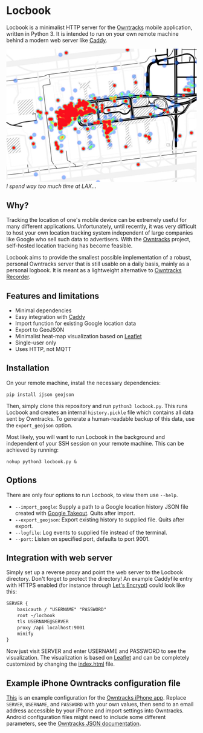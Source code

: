 # Locbook

Locbook is a minimalist HTTP server for the [Owntracks](https://github.com/owntracks) mobile application, written in Python 3. It is intended to run on your own remote machine behind a modern web server like [Caddy](https://github.com/mholt/caddy).

![](images/viz.jpg)
*I spend way too much time at LAX...*

## Why?

Tracking the location of one's mobile device can be extremely useful for many different applications. Unfortunately, until recently, it was very difficult to host your own location tracking system independent of large companies like Google who sell such data to advertisers. With the [Owntracks](https://github.com/owntracks) project, self-hosted location tracking has become feasible.

Locbook aims to provide the smallest possible implementation of a robust, personal Owntracks server that is still usable on a daily basis, mainly as a personal logbook. It is meant as a lightweight alternative to [Owntracks Recorder](https://github.com/owntracks/recorder).

## Features and limitations

- Minimal dependencies
- Easy integration with [Caddy](https://github.com/mholt/caddy)
- Import function for existing Google location data
- Export to GeoJSON
- Minimalist heat-map visualization based on [Leaflet](https://github.com/Leaflet/Leaflet)
- Single-user only
- Uses HTTP, not MQTT

## Installation

On your remote machine, install the necessary dependencies:
~~~~~~~~
pip install ijson geojson
~~~~~~~~
Then, simply clone this repository and run `python3 locbook.py`. This runs Locbook and creates an internal `history.pickle` file which contains all data sent by Owntracks. To generate a human-readable backup of this data, use the `export_geojson` option. 

Most likely, you will want to run Locbook in the background and independent of your SSH session on your remote machine. This can be achieved by running:
~~~~~~~~
nohup python3 locbook.py &
~~~~~~~~

## Options

There are only four options to run Locbook, to view them use `--help`.
- `--import_google`: Supply a path to a Google location history JSON file created with [Google Takeout](https://takeout.google.com/settings/takeout). Quits after import.
- `--export_geojson`: Export existing history to supplied file. Quits after export.
- `--logfile`: Log events to supplied file instead of the terminal.
- `--port`: Listen on specified port, defaults to port 9001.

## Integration with web server

Simply set up a reverse proxy and point the web server to the Locbook directory. Don't forget to protect the directory! An example Caddyfile entry with HTTPS enabled (for instance through [Let's Encrypt](https://letsencrypt.org)) could look like this:

~~~~~~~~
SERVER {
	basicauth / "USERNAME" "PASSWORD"
	root ~/locbook
	tls USERNAME@SERVER
	proxy /api localhost:9001
	minify
}
~~~~~~~~

Now just visit SERVER and enter USERNAME and PASSWORD to see the visualization. The visualization is based on [Leaflet](https://github.com/Leaflet/Leaflet) and can be completely customized by changing the [index.html](index.html) file.

## Example iPhone Owntracks configuration file

[This](iphone_example.otrc) is an example configuration for the [Owntracks iPhone app](https://github.com/owntracks/ios). Replace `SERVER`, `USERNAME`, and `PASSWORD` with your own values, then send to an email address accessible by your iPhone and import settings into Owntracks. Android configuration files might need to include some different parameters, see the [Owntracks JSON documentation](http://owntracks.org/booklet/tech/json/).
